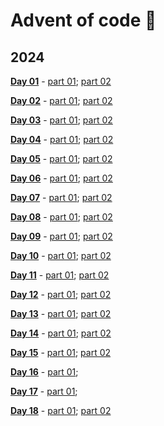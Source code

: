 # Advent of code :evergreen_tree:

## 2024

[**Day 01**](https://adventofcode.com/2024/day/1) - [part 01](https://github.com/lusavova/advent-of-code/blob/main/2024/day01/part01/main.go); [part 02](https://github.com/lusavova/advent-of-code/blob/main/2024/day01/part02/main.go)    

[**Day 02**](https://adventofcode.com/2024/day/2) - [part 01](https://github.com/lusavova/advent-of-code/blob/main/2024/day02/part01/main.go); [part 02](https://github.com/lusavova/advent-of-code/blob/main/2024/day02/part02/main.go)    

[**Day 03**](https://adventofcode.com/2024/day/3) - [part 01](https://github.com/lusavova/advent-of-code/blob/main/2024/day03/part01/main.go); [part 02](https://github.com/lusavova/advent-of-code/blob/main/2024/day03/part02/main.go)    

[**Day 04**](https://adventofcode.com/2024/day/4) - [part 01](https://github.com/lusavova/advent-of-code/blob/main/2024/day04/part01/main.go); [part 02](https://github.com/lusavova/advent-of-code/blob/main/2024/day04/part02/main.go)    

[**Day 05**](https://adventofcode.com/2024/day/5) - [part 01](https://github.com/lusavova/advent-of-code/blob/main/2024/day05/part01/main.go); [part 02](https://github.com/lusavova/advent-of-code/blob/main/2024/day05/part02/main.go)    

[**Day 06**](https://adventofcode.com/2024/day/6) - [part 01](https://github.com/lusavova/advent-of-code/blob/main/2024/day06/part01/main.go); [part 02](https://github.com/lusavova/advent-of-code/blob/main/2024/day06/part02/main.go)    

[**Day 07**](https://adventofcode.com/2024/day/7) - [part 01](https://github.com/lusavova/advent-of-code/blob/main/2024/day07/part01/main.go); [part 02](https://github.com/lusavova/advent-of-code/blob/main/2024/day07/part02/main.go)    

[**Day 08**](https://adventofcode.com/2024/day/8) - [part 01](https://github.com/lusavova/advent-of-code/blob/main/2024/day08/part01/main.go); [part 02](https://github.com/lusavova/advent-of-code/blob/main/2024/day08/part02/main.go)    

[**Day 09**](https://adventofcode.com/2024/day/9) - [part 01](https://github.com/lusavova/advent-of-code/blob/main/2024/day09/part01/main.go); [part 02](https://github.com/lusavova/advent-of-code/blob/main/2024/day09/part02/main.go)    

[**Day 10**](https://adventofcode.com/2024/day/10) - [part 01](https://github.com/lusavova/advent-of-code/blob/main/2024/day10/part01/main.go); [part 02](https://github.com/lusavova/advent-of-code/blob/main/2024/day10/part02/main.go)    

[**Day 11**](https://adventofcode.com/2024/day/11) - [part 01](https://github.com/lusavova/advent-of-code/blob/main/2024/day11/part01/main.go); [part 02](https://github.com/lusavova/advent-of-code/blob/main/2024/day11/part02/main.go)

[**Day 12**](https://adventofcode.com/2024/day/12) - [part 01](https://github.com/lusavova/advent-of-code/blob/main/2024/day12/part01/main.go); [part 02](https://github.com/lusavova/advent-of-code/blob/main/2024/day12/part02/main.go)    

[**Day 13**](https://adventofcode.com/2024/day/13) - [part 01](https://github.com/lusavova/advent-of-code/blob/main/2024/day13/part01/main.go); [part 02](https://github.com/lusavova/advent-of-code/blob/main/2024/day13/part02/main.go)    

[**Day 14**](https://adventofcode.com/2024/day/14) - [part 01](https://github.com/lusavova/advent-of-code/blob/main/2024/day14/part01/main.go); [part 02](https://github.com/lusavova/advent-of-code/blob/main/2024/day14/part02/main.go)    

[**Day 15**](https://adventofcode.com/2024/day/15) - [part 01](https://github.com/lusavova/advent-of-code/blob/main/2024/day15/part01/main.go); [part 02](https://github.com/lusavova/advent-of-code/blob/main/2024/day15/part02/main.go)      

[**Day 16**](https://adventofcode.com/2024/day/16) - [part 01](https://github.com/lusavova/advent-of-code/blob/main/2024/day16/part01/main.go);        

[**Day 17**](https://adventofcode.com/2024/day/17) - [part 01](https://github.com/lusavova/advent-of-code/blob/main/2024/day17/part01/main.go);        

[**Day 18**](https://adventofcode.com/2024/day/18) - [part 01](https://github.com/lusavova/advent-of-code/blob/main/2024/day18/part01/main.go); [part 02](https://github.com/lusavova/advent-of-code/blob/main/2024/day18/part02/main.go)      

